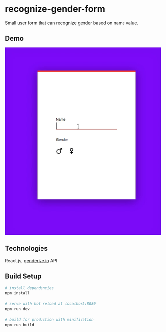 recognize-gender-form
============================

Small user form that can recognize gender based on name value.


## Demo
![](https://raw.githubusercontent.com/vsimonovski/recognize-gender/master/Demo.gif)

## Technologies

React.js, [genderize.io](https://genderize.io/) API

## Build Setup

``` bash
# install dependencies
npm install

# serve with hot reload at localhost:8080
npm run dev

# build for production with minification
npm run build

```
